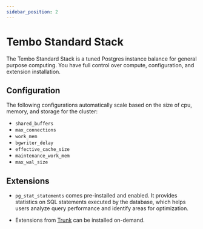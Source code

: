 ```yaml
---
sidebar_position: 2
---
```


# Tembo Standard Stack

The Tembo Standard Stack is a tuned Postgres instance balance for general purpose computing. You have full control over compute, configuration, and extension installation. 

## Configuration

The following configurations automatically scale based on the size of cpu, memory, and storage for the cluster:

- `shared_buffers`
- `max_connections`
- `work_mem`
- `bgwriter_delay`
- `effective_cache_size`
- `maintenance_work_mem`
- `max_wal_size`

## Extensions

- `pg_stat_statements` comes pre-installed and enabled. It provides statistics on SQL statements executed by the database, which helps users analyze query performance and identify areas for optimization.

- Extensions from [Trunk](https://pgt.dev) can be installed on-demand.
